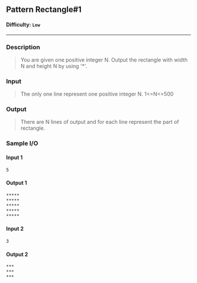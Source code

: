 ## Pattern Rectangle#1
#### Difficulty: `Low`

- - -

### Description

> You are given one positive integer N. Output the rectangle with width N and height N by using '*'.

### Input
> The only one line represent one positive integer N.
1<=N<=500

### Output
> There are N lines of output and for each line represent the part of rectangle.

### Sample I/O
#### Input 1
```
5
```

#### Output 1

    *****
    *****
    *****
    *****
    *****


#### Input 2

```
3
```

#### Output 2

    ***
    ***
    ***


